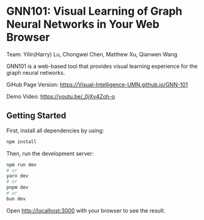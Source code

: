 # GNN101: Visual Learning of Graph Neural Networks in Your Web Browser 

Team: Yilin(Harry) Lu, Chongwei Chen, Matthew Xu, Qianwen Wang

GNN101 is a web-based tool that provides visual learning experience for the graph neural networks. 

GiHub Page Version: https://Visual-Intelligence-UMN.github.io/GNN-101

Demo Video: https://youtu.be/_0jXy4Zoh-o 

## Getting Started

First, install all dependencies by using: 

```bash
npm install
```

Then, run the development server:

```bash
npm run dev
# or
yarn dev
# or
pnpm dev
# or
bun dev
```

Open [http://localhost:3000](http://localhost:3000) with your browser to see the result.
